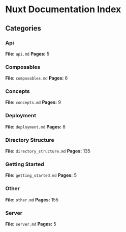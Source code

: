 # Nuxt Documentation Index

## Categories

### Api
**File:** `api.md`
**Pages:** 5

### Composables
**File:** `composables.md`
**Pages:** 6

### Concepts
**File:** `concepts.md`
**Pages:** 9

### Deployment
**File:** `deployment.md`
**Pages:** 8

### Directory Structure
**File:** `directory_structure.md`
**Pages:** 135

### Getting Started
**File:** `getting_started.md`
**Pages:** 5

### Other
**File:** `other.md`
**Pages:** 155

### Server
**File:** `server.md`
**Pages:** 5
